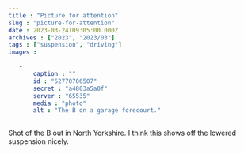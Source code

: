 ```yaml
---
title : "Picture for attention"
slug : "picture-for-attention"
date : 2023-03-24T09:05:00.000Z
archives : ["2023", "2023/03"]
tags : ["suspension", "driving"]
images :

   -
       caption : ""
       id : "52770706507"
       secret : "a4803a5a0f"
       server : "65535"
       media : "photo"
       alt : "The B on a garage forecourt."
---
```


Shot of the B out in North Yorkshire. I think this shows off the lowered suspension nicely.